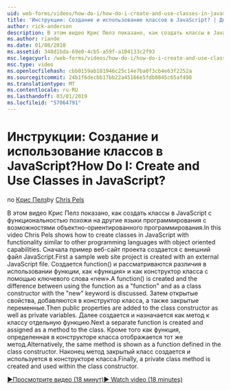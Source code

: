 ```yaml
---
uid: web-forms/videos/how-do-i/how-do-i-create-and-use-classes-in-javascript
title: 'Инструкции: Создание и использование классов в JavaScript? | Документы Майкрософт'
author: rick-anderson
description: В этом видео Крис Пелз показано, как создать классы в JavaScript с функциональностью похожи на другие языки программирования с объектно-ориентированного программирования capabilitie...
ms.author: riande
ms.date: 01/08/2010
ms.assetid: 348d1bda-69e0-4cb5-a59f-a104133c2f93
msc.legacyurl: /web-forms/videos/how-do-i/how-do-i-create-and-use-classes-in-javascript
msc.type: video
ms.openlocfilehash: cbb0159ab181946c25c14e7ba0f3cb4e63f2252a
ms.sourcegitcommit: 24b1f6decbb17bb22a45166e5fdb0845c65af498
ms.translationtype: MT
ms.contentlocale: ru-RU
ms.lasthandoff: 03/01/2019
ms.locfileid: "57064791"
---
```

<a name="how-do-i-create-and-use-classes-in-javascript"></a><span data-ttu-id="b9ec4-104">Инструкции: Создание и использование классов в JavaScript?</span><span class="sxs-lookup"><span data-stu-id="b9ec4-104">How Do I: Create and Use Classes in JavaScript?</span></span>
====================
<span data-ttu-id="b9ec4-105">по [Крис Пелз](https://twitter.com/chrispels)</span><span class="sxs-lookup"><span data-stu-id="b9ec4-105">by [Chris Pels](https://twitter.com/chrispels)</span></span>

<span data-ttu-id="b9ec4-106">В этом видео Крис Пелз показано, как создать классы в JavaScript с функциональностью похожи на другие языки программирования с возможностями объектно-ориентированного программирования.</span><span class="sxs-lookup"><span data-stu-id="b9ec4-106">In this video Chris Pels shows how to create classes in JavaScript with functionality similar to other programming languages with object oriented capabilities.</span></span> <span data-ttu-id="b9ec4-107">Сначала пример веб-сайт проекта создается с внешний файл JavaScript.</span><span class="sxs-lookup"><span data-stu-id="b9ec4-107">First a sample web site project is created with an external JavaScript file.</span></span> <span data-ttu-id="b9ec4-108">Создается function() и рассматриваются различия в использовании функции, как «функция» и как конструктор класса с помощью ключевого слова «new».</span><span class="sxs-lookup"><span data-stu-id="b9ec4-108">A function() is created and the difference between using the function as a "function" and as a class constructor with the "new" keyword is discussed.</span></span> <span data-ttu-id="b9ec4-109">Затем открытые свойства, добавляются в конструктор класса, а также закрытые переменные.</span><span class="sxs-lookup"><span data-stu-id="b9ec4-109">Then public properties are added to the class constructor as well as private variables.</span></span> <span data-ttu-id="b9ec4-110">Далее создается и назначается как метод к классу отдельную функцию.</span><span class="sxs-lookup"><span data-stu-id="b9ec4-110">Next a separate function is created and assigned as a method to the class.</span></span> <span data-ttu-id="b9ec4-111">Кроме того как функция, определенная в конструкторе класса отображается тот же метод.</span><span class="sxs-lookup"><span data-stu-id="b9ec4-111">Alternatively, the same method is shown as a function defined in the class constructor.</span></span> <span data-ttu-id="b9ec4-112">Наконец метод закрытый класс создается и используется в конструкторе класса.</span><span class="sxs-lookup"><span data-stu-id="b9ec4-112">Finally, a private class method is created and used within the class constructor.</span></span>

[<span data-ttu-id="b9ec4-113">&#9654;Просмотрите видео (18 минут)</span><span class="sxs-lookup"><span data-stu-id="b9ec4-113">&#9654; Watch video (18 minutes)</span></span>](https://channel9.msdn.com/Blogs/ASP-NET-Site-Videos/how-do-i-create-and-use-classes-in-javascript)
